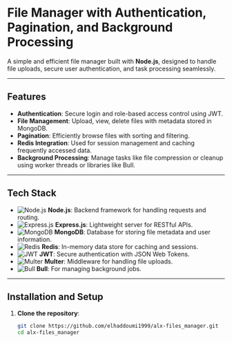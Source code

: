 # File Manager with Authentication, Pagination, and Background Processing

A simple and efficient file manager built with **Node.js**, designed to handle file uploads, secure user authentication, and task processing seamlessly.

---

## Features
- **Authentication**: Secure login and role-based access control using JWT.
- **File Management**: Upload, view, delete files with metadata stored in MongoDB.
- **Pagination**: Efficiently browse files with sorting and filtering.
- **Redis Integration**: Used for session management and caching frequently accessed data.
- **Background Processing**: Manage tasks like file compression or cleanup using worker threads or libraries like Bull.

---

## Tech Stack
- ![Node.js](https://img.shields.io/badge/Node.js-339933?logo=node.js&logoColor=white&style=for-the-badge) **Node.js**: Backend framework for handling requests and routing.
- ![Express.js](https://img.shields.io/badge/Express.js-000000?logo=express&logoColor=white&style=for-the-badge) **Express.js**: Lightweight server for RESTful APIs.
- ![MongoDB](https://img.shields.io/badge/MongoDB-47A248?logo=mongodb&logoColor=white&style=for-the-badge) **MongoDB**: Database for storing file metadata and user information.
- ![Redis](https://img.shields.io/badge/Redis-DC382D?logo=redis&logoColor=white&style=for-the-badge) **Redis**: In-memory data store for caching and sessions.
- ![JWT](https://img.shields.io/badge/JWT-000000?logo=jsonwebtokens&logoColor=white&style=for-the-badge) **JWT**: Secure authentication with JSON Web Tokens.
- ![Multer](https://img.shields.io/badge/Multer-FF5733?style=for-the-badge) **Multer**: Middleware for handling file uploads.
- ![Bull](https://img.shields.io/badge/Bull-EF4444?logo=redis&logoColor=white&style=for-the-badge) **Bull**: For managing background jobs.

---

## Installation and Setup

1. **Clone the repository**:
   ```bash
   git clone https://github.com/elhaddoumi1999/alx-files_manager.git
   cd alx-files_manager
